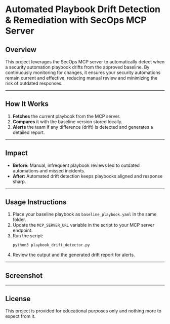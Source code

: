 # Automated Playbook Drift Detection & Remediation with SecOps MCP Server

## Overview

This project leverages the SecOps MCP server to automatically detect when a security automation playbook drifts from the approved baseline. By continuously monitoring for changes, it ensures your security automations remain current and effective, reducing manual review and minimizing the risk of outdated responses.

---

## How It Works

1. **Fetches** the current playbook from the MCP server.
2. **Compares** it with the baseline version stored locally.
3. **Alerts** the team if any difference (drift) is detected and generates a detailed report.

---

## Impact

- **Before:** Manual, infrequent playbook reviews led to outdated automations and missed incidents.
- **After:** Automated drift detection keeps playbooks aligned and response sharp.

---

## Usage Instructions

1. Place your baseline playbook as `baseline_playbook.yaml` in the same folder.
2. Update the `MCP_SERVER_URL` variable in the script to your MCP server endpoint.
3. Run the script:
   ```sh
   python3 playbook_drift_detector.py
   ```
4. Review the output and the generated drift report for alerts.

---

## Screenshot

---

## License

This project is provided for educational purposes only and nothing more to expect from it.

